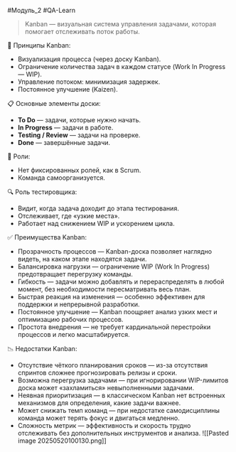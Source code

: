 #Модуль_2 #QA-Learn
>Kanban — визуальная система управления задачами, которая помогает отслеживать поток работы.

🔹 Принципы Kanban:
- Визуализация процесса (через доску Kanban).
- Ограничение количества задач в каждом статусе (Work In Progress — WIP).
- Управление потоком: минимизация задержек.
- Постоянное улучшение (Kaizen).

📋 Основные элементы доски:
- **To Do** — задачи, которые нужно начать.
- **In Progress** — задачи в работе.
- **Testing / Review** — задачи на проверке.
- **Done** — завершённые задачи.

👥 Роли:
- Нет фиксированных ролей, как в Scrum.
- Команда самоорганизуется.

🔍 Роль тестировщика:
- Видит, когда задача доходит до этапа тестирования.
- Отслеживает, где «узкие места».
- Работает над снижением WIP и ускорением цикла.

✅ Преимущества Kanban:
- Прозрачность процессов — Kanban-доска позволяет наглядно видеть, на каком этапе находятся задачи.
- Балансировка нагрузки — ограничение WIP (Work In Progress) предотвращает перегрузку команды.
- Гибкость — задачи можно добавлять и перераспределять в любой момент, без необходимости пересматривать весь план.
- Быстрая реакция на изменения — особенно эффективен для поддержки и непрерывной разработки.
- Постоянное улучшение — Kanban поощряет анализ узких мест и оптимизацию рабочих процессов.
- Простота внедрения — не требует кардинальной перестройки процессов и легко масштабируется.

📉 Недостатки Kanban:
- Отсутствие чёткого планирования сроков — из-за отсутствия спринтов сложнее прогнозировать релизы и сроки.
- Возможна перегрузка задачами — при игнорировании WIP-лимитов доска может «захламиться» невыполненными задачами.
- Неявная приоритизация — в классическом Kanban нет встроенных механизмов для определения, какие задачи важнее.
- Может снижать темп команд — при недостатке самодисциплины команда может терять фокус и двигаться медленно.
- Сложность метрик — эффективность и скорость трудно отслеживать без дополнительных инструментов и анализа.
![[Pasted image 20250520100130.png]]